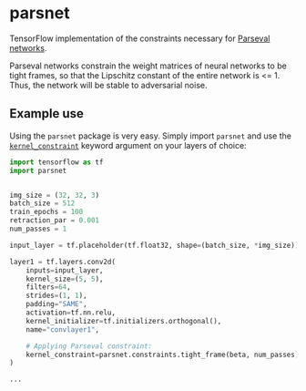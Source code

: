 # parsnet
TensorFlow implementation of the constraints necessary for [Parseval networks](https://arxiv.org/abs/1704.08847).

Parseval networks constrain the weight matrices of neural networks to be tight frames, so that the Lipschitz constant of the entire network is <= 1. Thus, the network will be stable to adversarial noise.


## Example use
Using the `parsnet` package is very easy. Simply import `parsnet` and use the [`kernel_constraint`](https://www.tensorflow.org/api_docs/python/tf/layers/conv2d#arguments) keyword argument on your layers of choice:
``` python
import tensorflow as tf
import parsnet


img_size = (32, 32, 3)
batch_size = 512
train_epochs = 100
retraction_par = 0.001
num_passes = 1

input_layer = tf.placeholder(tf.float32, shape=(batch_size, *img_size))

layer1 = tf.layers.conv2d(
    inputs=input_layer,
    kernel_size=(5, 5),
    filters=64,
    strides=(1, 1),
    padding="SAME",
    activation=tf.nn.relu,
    kernel_initializer=tf.initializers.orthogonal(),
    name="convlayer1",

    # Applying Parseval constraint:
    kernel_constraint=parsnet.constraints.tight_frame(beta, num_passes)
)

...

```